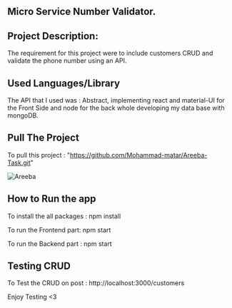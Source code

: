 ## Micro Service Number Validator.

## Project Description:

The requirement for this project were to include customers CRUD and validate the phone number using an API.

## Used Languages/Library

The API that I used was : Abstract, implementing react and material-UI for the Front Side and node for the back whole developing my data base with mongoDB.

## Pull The Project

To pull this project : "https://github.com/Mohammad-matar/Areeba-Task.git"

![Areeba ](src/image/areeba.png)

## How to Run the app

To install the all packages : npm install

To run the Frontend part: npm start

To run the Backend part : npm start

## Testing CRUD

To Test the CRUD on post : http://localhost:3000/customers

Enjoy Testing <3
